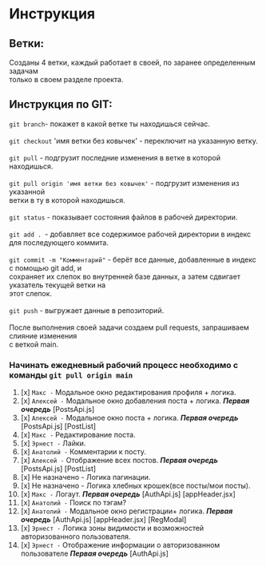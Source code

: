 # **Инструкция**


## Ветки:

Созданы 4 ветки, каждый работает в своей, по заранее определенным задачам\
только в своем разделе проекта. 

## Инструкция по GIT:

`git branch`- покажет в какой ветке ты находишься сейчас.\
\
`git checkout` 'имя ветки без ковычек' - переключит на указанную ветку.\
\
`git pull` - подгрузит последние изменения в ветке в которой находишься.\
\
`git pull origin 'имя ветки без ковычек'` - подгрузит изменения из указанной \
ветки в ту в которой находишься.\
\
`git status` - показывает состояния файлов в рабочей директории.\
\
`git add . `- добавляет все содержимое рабочей директории в индекс для последующего коммита.\
\
`git commit -m "Комментарий"` - берёт все данные, добавленные в индекс с помощью git add, и \
сохраняет их слепок во внутренней базе данных, а затем сдвигает указатель текущей ветки на\
этот слепок.\
\
`git push` - выгружает данные в репозиторий.\
\
После выполнения своей задачи создаем pull requests, запрашиваем слияние изменения\
с веткой main.

### **Начинать ежедневный рабочий процесс необходимо с команды** `git pull origin main`


1. [x] `Макс -` Модальное окно редактирования профиля + логика. 
2. [x] `Алексей -` Модальное окно добавления поста + логика. _**Первая очередь**_ [PostsApi.js] 
3. [x] `Алексей -` Модальное окно поста + логика.  _**Первая очередь**_ [PostsApi.js] [PostList]
4. [x] `Макс -` Редактирование поста.
5. [x] `Эрнест -` Лайки.
6. [x] `Анатолий -` Комментарии к посту.
7. [x] `Алексей -` Отображение всех постов. _**Первая очередь**_ [PostsApi.js] [PostList]
8. [x] Не назначено - Логика пагинации.
9. [x] Не назначено - Логика хлебных крошек(все посты/мои посты).
10. [x] `Макс -` Логаут. _**Первая очередь**_ [AuthApi.js] [appHeader.jsx]
11. [x] `Анатолий -` Поиск по тэгам?
12. [x] `Анатолий -` Модальное окно регистрации+ логика. _**Первая очередь**_ [AuthApi.js] [appHeader.jsx] [RegModal]
13. [x] `Эрнест -` Логика зоны видимости и возможностей авторизованного пользователя.
14. [x] `Эрнест -` Отображение информации о авторизованном пользователе _**Первая очередь**_ [AuthApi.js]